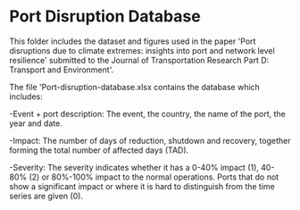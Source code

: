 # Port Disruption Database

This folder includes the dataset and figures used in the paper 'Port disruptions due to climate extremes: insights into port and network level resilience' submitted to the Journal of Transportation Research Part D: Transport and Environment'. 

The file 'Port-disruption-database.xlsx contains the database which includes: 

-Event + port description: The event, the country, the name of the port, the year and date. 

-Impact: The number of days of reduction, shutdown and recovery, together forming the total number of affected days (TAD). 

-Severity: The severity indicates whether it has a 0-40% impact (1), 40-80% (2) or 80%-100% impact to the normal operations. Ports that do not show a significant impact or where it is hard to distinguish from the time series are given (0). 


